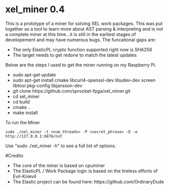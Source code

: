 # xel_miner 0.4

This is a prototype of a miner for solving XEL work packages.  This was put together as a tool to learn more about AST parsing & interpreting and is not a complete miner at this time...it is still in the earliest stages of developement and may have numerous bugs.  The funcational gaps are:

<ul>
<li>The only ElasticPL crypto function supported right now is SHA256</li>
<li>The target needs to get redone to match the latest updates</li>
</ul>

Below are the steps I used to get the miner running on my Raspberry Pi.
<ul>
<li>sudo apt-get update</li>
<li>sudo apt-get install cmake libcurl4-openssl-dev libudev-dev screen libtool pkg-config libjansson-dev</li>
<li>git clone https://github.com/sprocket-fpga/xel_miner.git</li>
<li>cd xel_miner</li>
<li>cd build</li>
<li>cmake ..</li>
<li>make install</li>
</ul>

To run the Miner

    sudo ./xel_miner -t <num_threads> -P <secret_phrase> -D -o http://127.0.0.1:6876/nxt

Use "sudo ./xel_miner -h" to see a full list of options.

#Credits
<ul>
<li>The core of the miner is based on cpuminer</li>
<li>The ElasticPL / Work Package logic is based on the tireless efforts of Evil-Knievil</li>
<li>The Elastic project can be found here: https://github.com/OrdinaryDude</li>
</ul>
